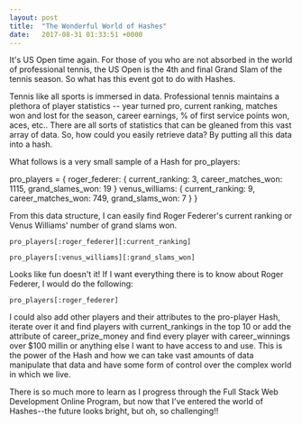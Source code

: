 ```yaml
---
layout: post
title:  "The Wonderful World of Hashes"
date:   2017-08-31 01:33:51 +0000
---
```



It's US Open time again.  For those of you who are not absorbed in the world of professional tennis, the US Open is the 4th and final Grand Slam of the tennis season.  So what has this event got to do with Hashes.

Tennis like all sports is immersed in data.  Professional tennis maintains a plethora of player statistics -- year turned pro, current ranking, matches won and lost for the season, career earnings, % of first service points won, aces, etc..  There are all sorts of statistics that can be gleaned from this vast array of data.  So, how could you easily retrieve data?  By putting all this data into a hash.

What follows is a very small sample of a Hash for pro_players: 

pro_players = {
  roger_federer: {
    current_ranking: 3,
    career_matches_won: 1115,
    grand_slames_won: 19
  }
  venus_williams: {
    current_ranking: 9,
    career_matches_won: 749,
    grand_slams_won: 7
  }
}

From this data structure, I can easily find Roger Federer's current ranking or Venus Williams' number of grand slams won.

```
pro_players[:roger_federer][:current_ranking]  

pro_players[:venus_williams][:grand_slams_won]
```

Looks like fun doesn't it!  If I want everything there is to know about Roger Federer, I would do the following:

```
pro_players[:roger_federer]
```
I could also add other players and their attributes to the pro-player Hash, iterate over it and find players with current_rankings in the top 10 or add the attribute of career_prize_money and find every player with career_winnings over $100 millin or anything else I want to have access to and use.  This is the power of the Hash and how we can take vast amounts of data manipulate that data and have some form of control over the complex world in which we live.

There is so much more to learn as I progress through the Full Stack Web Development Online Program,  but now that I've entered the world of Hashes--the future looks bright, but oh, so challenging!!


